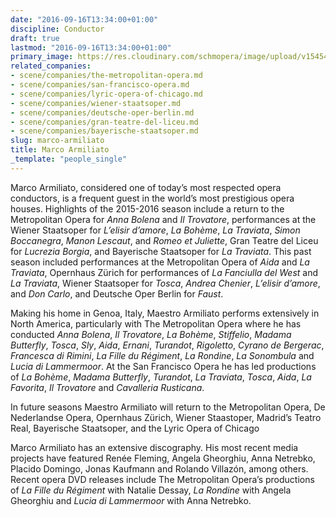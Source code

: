 ```yaml
---
date: "2016-09-16T13:34:00+01:00"
discipline: Conductor
draft: true
lastmod: "2016-09-16T13:34:00+01:00"
primary_image: https://res.cloudinary.com/schmopera/image/upload/v1545409169/media/webhook-uploads/1474029059298/2016-09-16---Marco-Armiliato.jpg.jpg
related_companies:
- scene/companies/the-metropolitan-opera.md
- scene/companies/san-francisco-opera.md
- scene/companies/lyric-opera-of-chicago.md
- scene/companies/wiener-staatsoper.md
- scene/companies/deutsche-oper-berlin.md
- scene/companies/gran-teatre-del-liceu.md
- scene/companies/bayerische-staatsoper.md
slug: marco-armiliato
title: Marco Armiliato
_template: "people_single"
---
```


Marco Armiliato, considered one of today’s most respected opera conductors, is a frequent guest in the world’s most prestigious opera houses. Highlights of the 2015-2016 season include a return to the Metropolitan Opera for *Anna Bolena* and *Il Trovatore*, performances at the Wiener Staatsoper for *L’elisir d’amore*, *La Bohème*, *La Traviata*, *Simon Boccanegra*, *Manon Lescaut*, and *Romeo et Juliette*, Gran Teatre del Liceu for *Lucrezia Borgia*, and Bayerische Staatsoper for *La Traviata*. This past season included performances at the Metropolitan Opera of *Aida* and *La Traviata*, Opernhaus Zürich for performances of *La Fanciulla del West* and *La Traviata*, Wiener Staatsoper for *Tosca*, *Andrea Chenier*, *L’elisir d’amore*, and *Don Carlo*, and Deutsche Oper Berlin for *Faust*.

Making his home in Genoa, Italy, Maestro Armiliato performs extensively in North America, particularly with The Metropolitan Opera where he has conducted *Anna Bolena*, *Il Trovatore*, *La Bohème*, *Stiffelio*, *Madama Butterfly*, *Tosca*, *Sly*, *Aida*, *Ernani*, *Turandot*, *Rigoletto*, *Cyrano de Bergerac*, *Francesca di Rimini*, *La Fille du Régiment*, *La Rondine*, *La Sonombula* and *Lucia di Lammermoor*. At the San Francisco Opera he has led productions of *La Bohème*, *Madama Butterfly*, *Turandot*, *La Traviata*, *Tosca*, *Aida*, *La Favorita*, *Il Trovatore* and *Cavalleria Rusticana*.

In future seasons Maestro Armiliato will return to the Metropolitan Opera, De Nederlandse Opera, Opernhaus Zürich, Wiener Staastoper, Madrid’s Teatro Real, Bayerische Staatsoper, and the Lyric Opera of Chicago

Marco Armiliato has an extensive discography. His most recent media projects have featured Renée Fleming, Angela Gheorghiu, Anna Netrebko, Placido Domingo, Jonas Kaufmann and Rolando Villazón, among others.  Recent opera DVD releases include The Metropolitan Opera’s productions of *La Fille du Régiment* with Natalie Dessay, *La Rondine* with Angela Gheorghiu and *Lucia di Lammermoor* with Anna Netrebko.
